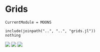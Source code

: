 # Grids

```@meta
CurrentModule = MOONS
```

```@example
include(joinpath("..", "..", "grids.jl"))
nothing
```
![](Roberts_both.svg)
![](Roberts_left.svg)
![](Roberts_right.svg)
